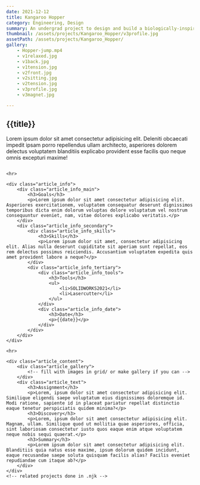 ```yaml
---
date: 2021-12-12
title: Kangaroo Hopper
category: Engineering, Design
summary: An undergrad project to design and build a biologically-inspired mechanical hopper.
thumbnail: /assets/projects/Kangaroo_Hopper/v3profile.jpg
assetPath: /assets/projects/Kangaroo_Hopper/
gallery:
    - Hopper-jump.mp4
    - v1relaxed.jpg
    - v1back.jpg
    - v1tension.jpg
    - v2front.jpg
    - v2sitting.jpg
    - v2tension.jpg
    - v3profile.jpg
    - v3magnet.jpg

---
```

<article class="article_container">
    <div class="article_header_section">
        <div class="article_header_content">
            <h2 class="article_header_title">{{title}}</h2>
            <p>Lorem ipsum dolor sit amet consectetur adipisicing elit. Deleniti obcaecati impedit ipsam porro repellendus ullam architecto, asperiores dolorem delectus voluptatem blanditiis explicabo provident esse facilis quo neque omnis excepturi maxime!</p>
        </div>
        <div class="article_header_image">
            <img src="{{thumbnail}}" alt="">
        </div>
    </div>

    <hr>

    <div class="article_info">
        <div class="article_info_main">
            <h3>Goals</h3>
            <p>Lorem ipsum dolor sit amet consectetur adipisicing elit. Asperiores exercitationem, voluptatem consequatur deserunt dignissimos temporibus dicta enim dolorum voluptas dolore voluptatum vel nostrum consequuntur eveniet, nam, vitae dolores explicabo veritatis.</p>
        </div>
        <div class="article_info_secondary">
            <div class="article_info_skills">
                <h3>Skills</h3>
                <p>Lorem ipsum dolor sit amet, consectetur adipisicing elit. Alias nulla deserunt cupiditate sit aperiam sunt repellat, eos rem delectus possimus reiciendis. Accusantium voluptatem expedita quis amet provident labore a neque?</p>
            </div>
            <div class="article_info_tertiary">
                <div class="article_info_tools">
                    <h3>Tools</h3>
                    <ul>
                        <li>SOLIDWORKS2021</li>
                        <li>Lasercutter</li>
                    </ul>
                </div>
                <div class="article_info_date">
                    <h3>Date</h3>
                    <p>{{date}}</p>
                </div>
            </div>
        </div>
    </div>

    <hr>

    <div class="article_content">
        <div class="article_gallery">
            <!-- fill with images in grid/ or make gallery if you can -->
        </div>
        <div class="article_text">
            <h3>Assignment</h3>
            <p>Lorem, ipsum dolor sit amet consectetur adipisicing elit. Similique eligendi saepe voluptatum eius dignissimos doloremque id. Modi ratione, sapiente id in placeat pariatur repellat distinctio eaque tenetur perspiciatis quidem minima?</p>
            <h3>Discovery</h3>
            <p>Lorem, ipsum dolor sit amet consectetur adipisicing elit. Magnam, ullam. Similique quod ut mollitia quae asperiores, officia, sint laboriosam consectetur iusto quos eaque enim atque voluptatem neque nobis sequi quaerat.</p>
            <h3>Summary</h3>
            <p>Lorem ipsum dolor sit amet consectetur adipisicing elit. Blanditiis quia natus esse maxime, ipsum dolorum quidem incidunt, eaque recusandae saepe soluta quisquam facilis alias? Facilis eveniet repudiandae cum itaque ab?</p>
        </div>
    </div>
    <!-- related projects done in .njk -->
</article>
<!-- <div class="article__section">
    <div class="section-image">
        <img src="{{image}}"/>
    </div> 
    <div class="section-text">
        <h3>Assignment</h3>
        <p>In my 'Introduction to Mechanical Engineering' class freshman year, I was tasked with designing a biologically-inspired hopper. The goal of this project was to analyze and implement a means to store potential energy and release it making the hopper jump.</p>
        <p>Project guidelines were:</p>
        <ul>
            <li>Designing a trigger and/or timer following an 8 second or more delay.</li>
            <li>Having the entirety of our design hop.</li>
            <li>Define a personal design goal to incorporate.</li>
        </ul>
        <p>Materials for the project were limited to a kit provided to us.</p>
        <a href="" target="_blank">Click here for extensive list</a>
    </div>     
</div>
<div>
    <h3>Final Design</h3>
    <p>The completed design took inspiration from two animals: locusts, for their complex energy storage and release mechanism in their legs; and kangaroos, which influenced the aesthetic design of my hopper.</p>
</div>
<hr/>
<div class="article__section">
    <div class="section-text">
        <h3>Data</h3>
        <p>I measured this hopper as a rotational hopper. Due to a dowel I added to have the rubber band pull in a certain direction this isn’t an exact measurement. The total mass of my hopper ended up being .048kg (48g). Assuming that U=.229 is accurate. My hopper would have an estimated peak height of .48 meters the actual height of the jump was .1 meters giving my hopper an efficiency of ~20%</p>
    </div>
    <div class="section-img">
        <img src="{{assetPath}}hopper_data.png"/>
    </div>
    
</div>
<h2>Design Process</h2>
<p>All iterations were designed in SOLIDWORKS2021 before being lasercut on an Epilog Machine</p>
<div class="article__section">
    <div class="section-text">
        <h3>Construction of Prototype 1</h3>
        
        <p>Originally, I chose a deer as the design inspiration, thought my sketches quickly highlighted the complications of an effecient jumping quadruped. Rather than getting four legs to jump, I opted for a bipedal animal. Hence, the appearance of my hopper takes after the kangaroo, emphasizing its distinctive hind-leg-driven movement and balanced stance.</p>
        
        <p>With regards to the mechanics of my hopper, I wanted to incorperate the latch-and-snap mechanism found in various jumping insects. For example, locusts can leap several times their body length by spring-loading their hind legs, bending the joints backward, locking them in place with a specialized mechanism. When released, the legs snap downward, propelling the insect forward like a biological catapult.</p>
        <img src="{{assetPath}}v1sketch.jpg"/>
        <p>My initial prototype explored the mechanical aspects of the hopper, more specifically, it was a proof-of-concept for the latch-and-snap design sketched and its application on a double hinged leg.</p>
        <br>
        
        <p>Additionally, I brainstormed ideas for a timer which included...</p>
        <br>
        <img src="{{assetPath}}v1tension.jpg"/>
        <img src="{{assetPath}}v1relaxed.jpg"/>
        <img src="{{assetPath}}v1back.jpg"/>
        <p> A short dowel connects the body to the thighs by swivel joints. A second, longer dowel runs through the knee joints of the left and right legs. A rubberband is run from one knee dowel, then under its hip, wrap over the notch on the back and under the other sides hip, and finaly hooked on the other knee giving elasticity to the legs when when compressed. Two levers on either side of the body act as triggers, hooking the shins in place.</p>
        <div>
            <h4>Prototype Challenges</h4>
            <p>This prototype focused primarily on the function of the legs and trigger. While it successfully demonstrated hopping, it presented several challenges:</p>
            <ul>
                <li>Scale was too small to integrate additional components, like timer.</li>
                <li>Inconsistent trigger mechanism due to friction on lever hinge and between lever hooks and shins.</li>
                <li>Difficulty balancing model on legs due to lack of feet and freely rotating knees.</li>
                <li>Inconvenient design for resetting legs.</li>
            </ul>
        </div>
    </div>
    <div>
        <h3>Construction of Prototype 2</h3>
        <p>The next iteration addressed these limitations, improving both function and form.</p>
        <img src="{{assetPath}}v2sketch.jpg"/>
        <p>This is what I improved on</p>
        <ul>
            <li>Increased the scructure adding two kangaroo silluhettes </li>
            <li>Leg Mechanics & Stability– The dowel connecting the knees now runs along a track to prevent hyperextension.</li>
            <li>Internal Rubber Band System– Moved from external placement to inside the structure, optimizing efficiency.</li>
            <li>Reliable Locking Mechanism– Additional space allowed for a more effective locking system, preventing unintended movement.</li>
        </ul>
        <img src="{{assetPath}}v2tension.jpg"/>
        <img src="{{assetPath}}v2front.jpg"/>
        <img src="{{assetPath}}v2sitting.jpg"/>
        <div>
            <h4>Prototype Challenges</h4>
            <p>what went wrong with prototype 2</p>
            <ul>
                <li>thing 1</li>
                <li>thing 2</li>
                <li>thing 3</li>
            </ul>
        </div>
    </div>
    <div>
        <h3>Fine-tuning to achieve the final version</h3>
        
        <p>My 3rd model eventually became my last. I added a tail piece that would act as extra stability, and I turned the legs into one piece. The dowel at the knee remained and I also added a track for the 3/8 ball to roll down onto the see saw. With some minor tweaks to the overall shape the ball was able to consistently trigger. Furthermore, I had issues with...</p>
        <img src="{{assetPath}}v3profile.jpg"/>
        <img src="{{assetPath}}v3magnet.jpg"/>
        <div>
            <h4>Timer</h4>
            <p>All that remained was a timer. The track that I had initially wanted to do did not provide enough delay, so I added arms that, unless all the way down prevented the ball from rolling. In order to delay the arms I had the arms hold one magnet and placed a magnet up by the mouth. In between the two magnets I stuck an earplug that would slowly separate the arms to where the magnets could not hold on anymore.</p>
        </div>
    </div>
</div>
<h3>Current Challenge & Possible Next Steps</h3>
<div class>
    <p>While the updated model improves mechanical function, it is too front-heavy, affecting stability. The next step is to add a tail as a counterweight, enhancing balance and ensuring consistent, controlled hopping.</p>
</div> -->